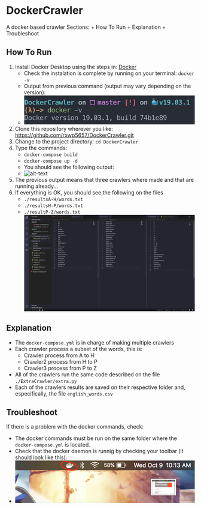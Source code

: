 # DockerCrawler
A docker based crawler
Sections:
    + How To Run
    + Explanation
    + Troubleshoot

## How To Run
1. Install Docker Desktop using the steps in: [Docker](https://docs.docker.com/docker-for-mac/install/)
    - Check the instalation is complete by running on your terminal: `docker -v`
    - Output from previous command (output may vary depending on the version):
    - ![alt-text](pictures/docker-version.png)
2. Clone this repository wherever you like: https://github.com/rxwp5657/DockerCrawler.git
3. Change to the project directory: `cd DockerCrawler`
4. Type the commands:
    - `docker-compose build`
    - `docker-compose up -d`
    - You should see the following output: 
    - ![alt-text](pictures/docker-start)
5. The previous output means that three crawlers where made and that are running already...
6. If everything is OK, you should see the following on the files
    + `./resultsA-H/words.txt`
    + `./resultsH-P/words.txt`
    + `./resultP-Z/words.txt`
![alt-text](pictures/desired.png)

## Explanation
+ The `docker-compose.yml` is in charge of making multiple crawlers
+ Each crawler process a subset of the words, this is:
    - Crawler  process from A to H 
    - Crawler2 process from H to P 
    - Crawler3 process from P to Z
+ All of the crawlers run the same code described on the file `./ExtraCrawler/extra.py`
+ Each of the crawlers results are saved on their respective folder and, especifically, the file `english_words.csv`

## Troubleshoot
If there is a problem with the docker commands, check:
+ The docker commands must be run on the same folder where the `docker-compose.yml` is located.
+ Check that the docker daemon is runnig by checking your toolbar (it should look like this):
+ ![alt-text](pictures/docker-daemon.png)
